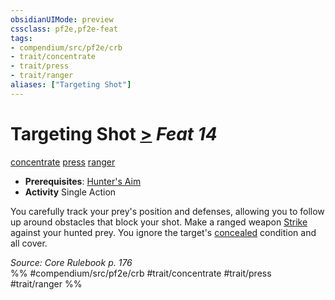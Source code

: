 ```yaml
---
obsidianUIMode: preview
cssclass: pf2e,pf2e-feat
tags:
- compendium/src/pf2e/crb
- trait/concentrate
- trait/press
- trait/ranger
aliases: ["Targeting Shot"]
---
```

# Targeting Shot  [>](../../Rules/core-rulebook/chapter-9-playing-the-game.md#Actions "Single Action") *Feat 14*  
[concentrate](../../Rules/traits/concentrate.md)  [press](../../Rules/traits/press.md)  [ranger](../../Rules/traits/ranger.md)  

- **Prerequisites**: [Hunter's Aim](hunters-aim.md)
- **Activity** Single Action

You carefully track your prey's position and defenses, allowing you to follow up around obstacles that block your shot. Make a ranged weapon [Strike](../../Rules/actions/strike.md) against your hunted prey. You ignore the target's [concealed](../../Rules/conditions.md#Concealed) condition and all cover.

*Source: Core Rulebook p. 176*  
%% #compendium/src/pf2e/crb #trait/concentrate #trait/press #trait/ranger %%